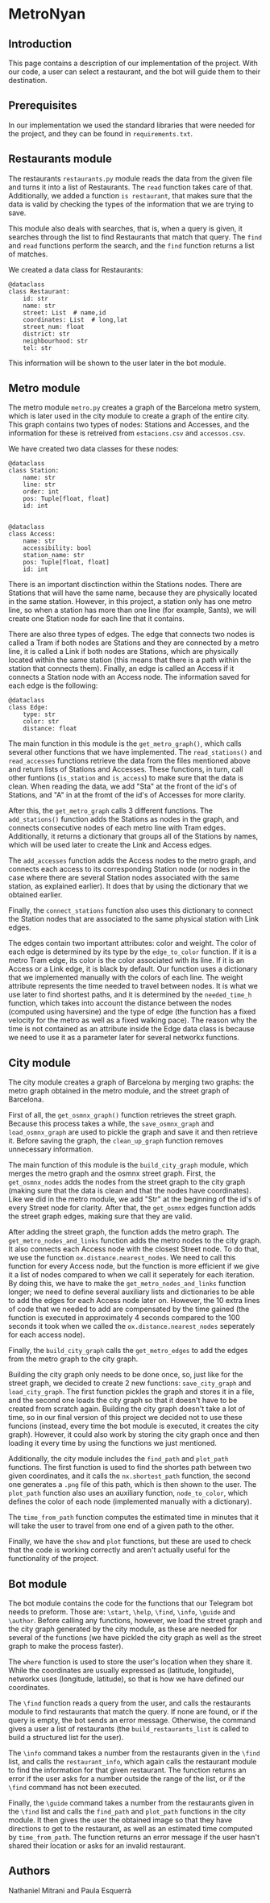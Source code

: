 # MetroNyan


## Introduction

This page contains a description of our implementation of the project. With our code, a user can select a restaurant, and the bot will guide them to their destination.


## Prerequisites

In our implementation we used the standard libraries that were needed for the project, and they can be found in `requirements.txt`.


## Restaurants module

The restaurants `restaurants.py` module reads the data from the given file and turns it into a list of Restaurants. The `read` function takes care of that. Additionally, we added a function `is restaurant`, that makes sure that the data is valid by checking the types of the information that we are trying to save.

This module also deals with searches, that is, when a query is given, it searches through the list to find Restaurants that match that query. The `find` and `read` functions perform the search, and the `find` function returns a list of matches.

We created a data class for Restaurants:

```python3
@dataclass
class Restaurant:
    id: str
    name: str
    street: List  # name,id
    coordinates: List  # long,lat
    street_num: float
    district: str
    neighbourhood: str
    tel: str
 ```

This information will be shown to the user later in the bot module.


## Metro module

The metro module `metro.py` creates a graph of the Barcelona metro system, which is later used in the city module to create a graph of the entire city. This graph contains two types of nodes: Stations and Accesses, and the information for these is retreived from `estacions.csv` and `accessos.csv`.

We have created two data classes for these nodes:

```python3
@dataclass
class Station:
    name: str
    line: str
    order: int
    pos: Tuple[float, float]
    id: int


@dataclass
class Access:
    name: str
    accessibility: bool
    station_name: str
    pos: Tuple[float, float]
    id: int
```

There is an important disctinction within the Stations nodes. There are Stations that will have the same name, because they are physically located in the same station. However, in this project, a station only has one metro line, so when a station has more than one line (for example, Sants), we will create one Station node for each line that it contains.

There are also three types of edges. The edge that connects two nodes is called a Tram if both nodes are Stations and they are connected by a metro line, it is called a Link if both nodes are Stations, which are physically located within the same station (this means that there is a path within the station that connects them). Finally, an edge is called an Access if it connects a Station node with an Access node. The information saved for each edge is the following:

```python3
@dataclass
class Edge:
    type: str
    color: str
    distance: float
```

The main function in this module is the `get_metro_graph()`, which calls several other functions that we have implemented. The `read_stations()` and `read_accesses` functions retrieve the data from the files mentioned above and return lists of Stations and Accesses. These functions, in turn, call other funtions (`is_station` and `is_access`) to make sure that the data is clean. When reading the data, we add "Sta" at the front of the id's of Stations, and "A" in at the fromt of the id's of Accesses for more clarity.

After this, the `get_metro_graph` calls 3 different functions. The `add_stations()` function adds the Stations as nodes in the graph, and connects consecutive nodes of each metro line with Tram edges. Additionally, it returns a dictionary that groups all of the Stations by names, which will be used later to create the Link and Access edges.

The `add_accesses` function adds the Access nodes to the metro graph, and connects each access to its corresponding Station node (or nodes in the case where there are several Station nodes associated with the same station, as explained earlier). It does that by using the dictionary that we obtained earlier.

Finally, the `connect_stations` function also uses this dictionary to connect the Station nodes that are associated to the same physical station with Link edges.

The edges contain two important attributes: color and weight. The color of each edge is determined by its type by the `edge_to_color` function. If it is a metro Tram edge, its color is the color associated with its line. If it is an Access or a Link edge, it is black by default. Our function uses a dictionary that we implemented manually with the colors of each line. The weight attribute represents the time needed to travel between nodes. It is what we use later to find shortest paths, and it is determined by the `needed_time_h` function, which takes into account the distance between the nodes (computed using haversine) and the type of edge (the function has a fixed velocity for the metro as well as a fixed walking pace). The reason why the time is not contained as an attribute inside the Edge data class is because we need to use it as a parameter later for several networkx functions.




## City module

The city module creates a graph of Barcelona by merging two graphs: the metro graph obtained in the metro module, and the street graph of Barcelona.

First of all, the `get_osmnx_graph()` function retrieves the street graph. Because this process takes a while, the `save_osmnx_graph` and `load_osmnx_graph` are used to pickle the graph and save it and then retrieve it. Before saving the graph, the `clean_up_graph` function removes unnecessary information.

The main function of this module is the `build_city_graph` module, which merges the metro graph and the osmnx street graph. First, the `get_osmnx_nodes` adds the nodes from the street graph to the city graph (making sure that the data is clean and that the nodes have coordinates). Like we did in the metro module, we add "Str" at the beginning of the id's of every Street node for clarity. After that, the `get_osmnx` edges function adds the street graph edges, making sure that they are valid.

After adding the street graph, the function adds the metro graph. The `get_metro_nodes_and_links` function adds the metro nodes to the city graph. It also connects each Access node with the closest Street node. To do that, we use the function `ox.distance.nearest_nodes`. We need to call this function for every Access node, but the function is more efficient if we give it a list of nodes compared to when we call it seperately for each iteration. By doing this, we have to make the `get_metro_nodes_and_links` function longer; we need to define several auxiliary lists and dictionaries to be able to add the edges for each Access node later on. However, the 10 extra lines of code that we needed to add are compensated by the time gained (the function is executed in approximately 4 seconds compared to the 100 seconds it took when we called the `ox.distance.nearest_nodes` seperately for each access node).

Finally, the `build_city_graph` calls the `get_metro_edges` to add the edges from the metro graph to the city graph.

Building the city graph only needs to be done once, so, just like for the street graph, we decided to create 2 new functions: `save_city_graph` and `load_city_graph`. The first function pickles the graph and stores it in a file, and the second one loads the city graph so that it doesn't have to be created from scratch again. Building the city graph doesn't take a lot of time, so in our final version of this project we decided not to use these funcions (instead, every time the bot module is executed, it creates the city graph). However, it could also work by storing the city graph once and then loading it every time by using the functions we just mentioned.

Additionally, the city module includes the `find_path` and `plot_path` functions. The first function is used to find the shortes path between two given coordinates, and it calls the `nx.shortest_path` function, the second one generates a `.png` file of this path, which is then shown to the user. The `plot_path` function also uses an auxiliary function, `node_to_color`, which defines the color of each node (implemented manually with a dictionary).

The `time_from_path` function computes the estimated time in minutes that it will take the user to travel from one end of a given path to the other.

Finally, we have the `show` and `plot` functions, but these are used to check that the code is working correctly and aren't actually useful for the functionality of the project.


## Bot module

The bot module contains the code for the functions that our Telegram bot needs to preform. Those are: `\start`, `\help`, `\find`, `\info`, `\guide` and `\author`. Before calling any functions, however, we load the street graph and the city graph generated by the city module, as these are needed for several of the functions (we have pickled the city graph as well as the street graph to make the process faster).

The `where` function is used to store the user's location when they share it. While the coordinates are usually expressed as (latitude, longitude), networkx uses (longitude, latitude), so that is how we have defined our coordinates.

The `\find` function reads a query from the user, and calls the restaurants module to find restaurants that match the query. If none are found, or if the query is empty, the bot sends an error message. Otherwise, the command gives a user a list of restaurants (the `build_restaurants_list` is called to build a structured list for the user).

The `\info` command takes a number from the restaurants given in the `\find` list, and calls the `restaurant_info`, which again calls the restaurant module to find the information for that given restaurant. The function returns an error if the user asks for a number outside the range of the list, or if the `\find` command has not been executed.

Finally, the `\guide` command takes a number from the restaurants given in the `\find` list and calls the `find_path` and `plot_path` functions in the city module. It then gives the user the obtained image so that they have directions to get to the restaurant, as well as an estimated time computed by `time_from_path`. The function returns an error message if the user hasn't shared their location or asks for an invalid restaurant.


## Authors

Nathaniel Mitrani and Paula Esquerrà
